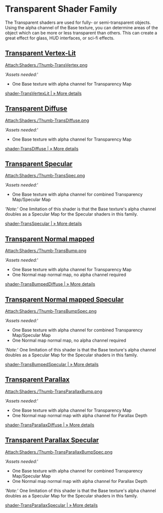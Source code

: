 Transparent Shader Family
=========================


The Transparent shaders are used for fully- or semi-transparent objects.  Using the alpha channel of the <span class=component>Base</span> texture, you can determine areas of the object which can be more or less transparent than others.  This can create a great effect for glass, HUD interfaces, or sci-fi effects.

[Transparent Vertex-Lit](shader-transvertexlit.html)
----------------------------------------------------


[Attach:Shaders./Thumb-TransVertex.png](shader-transvertexlit.html)

_'Assets needed:_'
* One <span class=component>Base</span> texture with alpha channel for Transparency Map

[shader-TransVertexLit | &#187; More details](shader-transvertexlit|&#187;moredetails.html)


[Transparent Diffuse](shader-transdiffuse.html)
-----------------------------------------------


[Attach:Shaders./Thumb-TransDiffuse.png](shader-transdiffuse.html)

_'Assets needed:_'
* One <span class=component>Base</span> texture with alpha channel for Transparency Map

[shader-TransDiffuse | &#187; More details](shader-transdiffuse|&#187;moredetails.html)


[Transparent Specular](shader-transspecular.html)
-------------------------------------------------


[Attach:Shaders./Thumb-TransSpec.png](shader-transspecular.html)

_'Assets needed:_'
* One <span class=component>Base</span> texture with alpha channel for combined Transparency Map/Specular Map

_'Note:_'
One limitation of this shader is that the <span class=component>Base</span> texture's alpha channel doubles as a Specular Map for the Specular shaders in this family.


[shader-TransSpecular | &#187; More details](shader-transspecular|&#187;moredetails.html)


[Transparent Normal mapped](shader-transbumpeddiffuse.html)
-----------------------------------------------------------


[Attach:Shaders./Thumb-TransBump.png](shader-transbumpeddiffuse.html)

_'Assets needed:_'
* One <span class=component>Base</span> texture with alpha channel for Transparency Map
* One <span class=component>Normal map</span> normal map, no alpha channel required

[shader-TransBumpedDiffuse | &#187; More details](shader-transbumpeddiffuse|&#187;moredetails.html)


[Transparent Normal mapped Specular](shader-transbumpedspecular.html)
---------------------------------------------------------------------


[Attach:Shaders./Thumb-TransBumpSpec.png](shader-transbumpedspecular.html)

_'Assets needed:_'
* One <span class=component>Base</span> texture with alpha channel for combined Transparency Map/Specular Map
* One <span class=component>Normal map</span> normal map, no alpha channel required

_'Note:_'
One limitation of this shader is that the <span class=component>Base</span> texture's alpha channel doubles as a Specular Map for the Specular shaders in this family.

[shader-TransBumpedSpecular | &#187; More details](shader-transbumpedspecular|&#187;moredetails.html)


[Transparent Parallax](shader-transparallaxdiffuse.html)
--------------------------------------------------------


[Attach:Shaders./Thumb-TransParallaxBump.png](shader-transparallaxdiffuse.html)

_'Assets needed:_'
* One <span class=component>Base</span> texture with alpha channel for Transparency Map
* One <span class=component>Normal map</span> normal map with alpha channel for Parallax Depth

[shader-TransParallaxDiffuse | &#187; More details](shader-transparallaxdiffuse|&#187;moredetails.html)


[Transparent Parallax Specular](shader-transparallaxspecular.html)
------------------------------------------------------------------


[Attach:Shaders./Thumb-TransParallaxBumpSpec.png](shader-transparallaxspecular.html)

_'Assets needed:_'
* One <span class=component>Base</span> texture with alpha channel for combined Transparency Map/Specular Map
* One <span class=component>Normal map</span> normal map with alpha channel for Parallax Depth

_'Note:_'
One limitation of this shader is that the <span class=component>Base</span> texture's alpha channel doubles as a Specular Map for the Specular shaders in this family.

[shader-TransParallaxSpecular | &#187; More details](shader-transparallaxspecular|&#187;moredetails.html)
